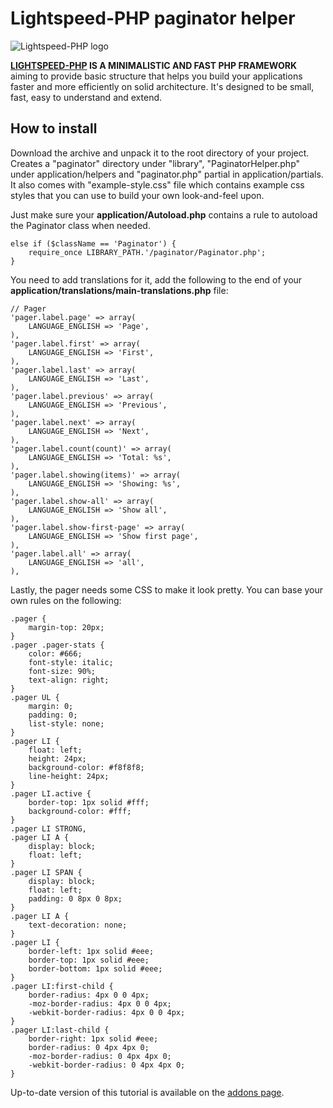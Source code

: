 Lightspeed-PHP paginator helper
===============================

![Lightspeed-PHP logo](http://lightspeed-php.com/images/logo.png "Lightspeed-PHP")

**[LIGHTSPEED-PHP](http://lightspeed-php.com) IS A MINIMALISTIC AND FAST PHP FRAMEWORK** aiming to provide basic structure that helps you build your applications faster and more efficiently on solid architecture. It's designed to be small, fast, easy to understand and extend.


How to install
--------------
Download the archive and unpack it to the root directory of your project. Creates a "paginator" directory under "library", "PaginatorHelper.php" under application/helpers and "paginator.php" partial in application/partials. It also comes with "example-style.css" file which contains example css styles that you can use to build your own look-and-feel upon.

Just make sure your **application/Autoload.php** contains a rule to autoload the Paginator class when needed.

```
else if ($className == 'Paginator') {
	require_once LIBRARY_PATH.'/paginator/Paginator.php';
}
```

You need to add translations for it, add the following to the end of your **application/translations/main-translations.php** file:

```
// Pager
'pager.label.page' => array(
	LANGUAGE_ENGLISH => 'Page',
),
'pager.label.first' => array(
	LANGUAGE_ENGLISH => 'First',
),
'pager.label.last' => array(
	LANGUAGE_ENGLISH => 'Last',
),
'pager.label.previous' => array(
	LANGUAGE_ENGLISH => 'Previous',
),
'pager.label.next' => array(
	LANGUAGE_ENGLISH => 'Next',
),
'pager.label.count(count)' => array(
	LANGUAGE_ENGLISH => 'Total: %s',
),
'pager.label.showing(items)' => array(
	LANGUAGE_ENGLISH => 'Showing: %s',
),
'pager.label.show-all' => array(
	LANGUAGE_ENGLISH => 'Show all',
),
'pager.label.show-first-page' => array(
	LANGUAGE_ENGLISH => 'Show first page',
),
'pager.label.all' => array(
	LANGUAGE_ENGLISH => 'all',
),
```

Lastly, the pager needs some CSS to make it look pretty. You can base your own rules on the following:

```
.pager {
	margin-top: 20px;
}
.pager .pager-stats {
	color: #666;
	font-style: italic;
	font-size: 90%;
	text-align: right;
}
.pager UL {
	margin: 0;
	padding: 0;
	list-style: none;
}
.pager LI {
	float: left;
	height: 24px;
	background-color: #f8f8f8;
	line-height: 24px;
}
.pager LI.active {
	border-top: 1px solid #fff;
	background-color: #fff;
}
.pager LI STRONG,
.pager LI A {
	display: block;
	float: left;
}
.pager LI SPAN {
	display: block;
	float: left;
	padding: 0 8px 0 8px;
}
.pager LI A {
	text-decoration: none;
}
.pager LI {
	border-left: 1px solid #eee;
	border-top: 1px solid #eee;
	border-bottom: 1px solid #eee;
}
.pager LI:first-child {
	border-radius: 4px 0 0 4px;
	-moz-border-radius: 4px 0 0 4px;
	-webkit-border-radius: 4px 0 0 4px;
}
.pager LI:last-child {
	border-right: 1px solid #eee;
	border-radius: 0 4px 4px 0;
	-moz-border-radius: 0 4px 4px 0;
	-webkit-border-radius: 0 4px 4px 0;
}
```

Up-to-date version of this tutorial is available on the [addons page](http://lightspeed-php.com/add-ons/paginator).